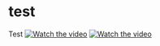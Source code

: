 # test
Test
[![Watch the video](https://i.imgur.com/vKb2F1B.png)](https://github.com/legendary0001/test/releases/download/Hm/daily1.mp4)
[![Watch the video](https://i.imgur.com/vKb2F1B.png)](https://youtu.be/vt5fpE0bzSY)
